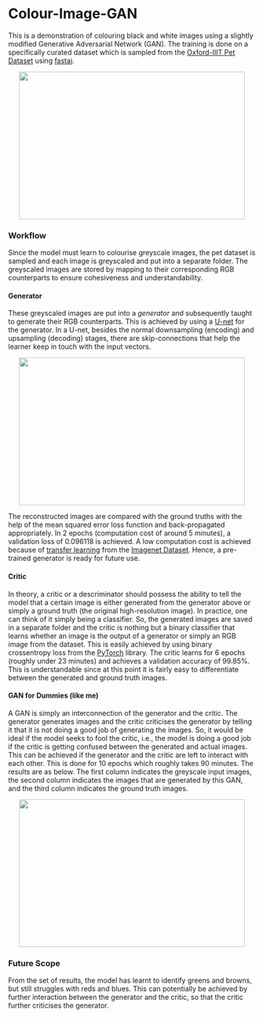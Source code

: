 # Colour-Image-GAN
This is a demonstration of colouring black and white images using a slightly modified Generative Adversarial Network (GAN). The training is done on a specifically curated dataset which is sampled from the [Oxford-IIIT Pet Dataset](https://www.robots.ox.ac.uk/~vgg/data/pets/) using [fastai](https://github.com/fastai).
<p align="center">
  <img width="460" height="300" src="https://github.com/piyushmishra12/Colourise-Image-GAN/blob/master/Screenshot%202019-12-10%20at%208.53.18%20PM.png">
</p>

### Workflow
Since the model must learn to colourise greyscale images, the pet dataset is sampled and each image is greyscaled and put into a separate folder. The greyscaled images are stored by mapping to their corresponding RGB counterparts to ensure cohesiveness and understandability.

#### Generator
These greyscaled images are put into a *generator* and subsequently taught to generate their RGB counterparts. This is achieved by using a [U-net](https://link.springer.com/chapter/10.1007/978-3-319-24574-4_28) for the generator. In a U-net, besides the normal downsampling (encoding) and upsampling (decoding) stages, there are skip-connections that help the learner keep in touch with the input vectors. 

<p align="center">
  <img width="460" height="300" src="https://github.com/piyushmishra12/Colourise-Image-GAN/blob/master/unet.png">
</p>

The reconstructed images are compared with the ground truths with the help of the mean squared error loss function and back-propagated appropriately. In 2 epochs (computation cost of around 5 minutes), a validation loss of 0.096118 is achieved. A low computation cost is achieved because of [transfer learning](https://machinelearningmastery.com/transfer-learning-for-deep-learning/) from the [Imagenet Dataset](http://www.image-net.org). Hence, a pre-trained generator is ready for future use.

#### Critic
In theory, a critic or a descriminator should possess the ability to tell the model that a certain image is either generated from the generator above or simply a ground truth (the original high-resolution image). In practice, one can think of it simply being a classifier. So, the generated images are saved in a separate folder and the critic is nothing but a binary classifier that learns whether an image is the output of a generator or simply an RGB image from the dataset. This is easily achieved by using binary crossentropy loss from the [PyTorch](https://github.com/pytorch/pytorch) library. The critic learns for 6 epochs (roughly under 23 minutes) and achieves a validation accuracy of 99.85%. This is understandable since at this point it is fairly easy to differentiate between the generated and ground truth images.

#### GAN for Dummies (like me)
A GAN is simply an interconnection of the generator and the critic. The generator generates images and the critic criticises the generator by telling it that it is not doing a good job of generating the images. So, it would be ideal if the model seeks to fool the critic, i.e., the model is doing a good job if the critic is getting confused between the generated and actual images. This can be achieved if the generator and the critic are left to interact with each other. This is done for 10 epochs which roughly takes 90 minutes. The results are as below. The first column indicates the greyscale input images, the second column indicates the images that are generated by this GAN, and the third column indicates the ground truth images.

<p align="center">
  <img width="460" height="300" src="https://github.com/piyushmishra12/Colourise-Image-GAN/blob/master/result.png">
</p>

### Future Scope
From the set of results, the model has learnt to identify greens and browns, but still struggles with reds and blues. This can potentially be achieved by further interaction between the generator and the critic, so that the critic further criticises the generator.
